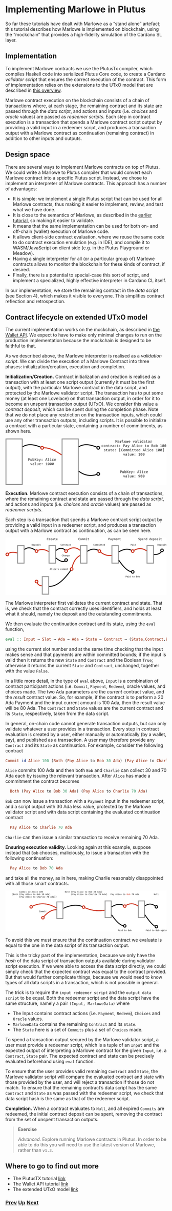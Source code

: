 # Implementing Marlowe in Plutus

So far these tutorials have dealt with Marlowe as a “stand alone” artefact; this tutorial describes how Marlowe is implemented on blockchain, using the “mockchain” that provides a high-fidelity simulation of the Cardano SL layer.

## Implementation

To implement Marlowe contracts we use the PlutusTx compiler, which compiles Haskell code into serialized Plutus Core code, to create a Cardano _validator script_ that ensures the correct execution of the contract. This form of implementation relies on the extensions to the UTxO model that are described in [this overview](https://github.com/input-output-hk/plutus/blob/master/docs/extended-utxo/README.md).

Marlowe contract execution on the blockchain consists of a chain of transactions where, at each stage, the remaining contract and its state are passed through the _data script_, and actions and inputs (i.e. _choices_ and _oracle_ values) are passed as _redeemer scripts_. Each step in contract execution is a transaction that spends a Marlowe contract script output by providing a valid input in a redeemer script, and produces a transaction output with a Marlowe contract as continuation (remaining contract) in addition to other inputs and outputs.

## Design space

There are several ways to implement Marlowe contracts on top of Plutus. We could write a Marlowe to Plutus compiler that would convert each Marlowe contract into a specific Plutus script. Instead, we chose to implement an interpreter of Marlowe contracts. This approach has a number of advantages:

- It is simple: we implement a single Plutus script that can be used for all Marlowe contracts, thus making it easier to implement, review, and test what we have done.
- It is close to the semantics of Marlowe, as described in the [earlier tutorial](./marlowe-semantics.md), so making it easier to validate.
- It means that the same implementation can be used for both on- and off-chain (wallet) execution of Marlowe code.
- It allows client-side contract evaluation, where we reuse the same code to do contract execution emulation (e.g. in IDE), and compile it to WASM/JavaScript on client side (e.g. in the Plutus Playground or Meadow).
- Having a single interpreter for all (or a particular group of) Marlowe contracts allows to monitor the blockchain for these kinds of contract, if desired.
- Finally, there is a potential to special-case this sort of script, and implement a specialized, highly effective interpreter in Cardano CL itself.

In our implementation, we store the remaining contract in the _data script_ (see Section 4), which makes it visible to everyone. This simplifies contract reflection and retrospection.

## Contract lifecycle on extended UTxO model

The current implementation works on the mockchain, as described in [the Wallet API](https://github.com/input-output-hk/plutus/blob/master/plutus-tutorial/tutorial/Tutorial/02-wallet-api.md). We expect to have to make only minimal changes to run on the production implementation because the mockchain is designed to be faithful to that.

As we described above, the Marlowe interpreter is realised as a _validation script_. 
We can divide the execution of a Marlowe Contract into three phases: initialization/creation, execution and completion.

__Initialization/Creation.__ Contract initialization and creation is realised as a transaction with at least one script output (currently it must be the first output), with the particular Marlowe contract in the data script, and protected by the Marlowe validator script. The transaction has to put some money (at least one Lovelace) on that transaction output, in order for it to become an unspent transaction output (UTxO). We consider this value a _contract deposit_, which can be spent during the completion phase. Note that we do not place any restriction on the transaction inputs, which could use any other transaction outputs, including scripts. It is possible to initialize a contract with a particular state, containing a number of commitments, as shown here.

![initialisation](./pix/marlowe-001-crop.png)

__Execution.__ Marlowe contract execution consists of a chain of transactions, where the remaining contract and state are passed through the _data script_, and actions and inputs (i.e. _choices_ and _oracle_ values) are passed as _redeemer scripts_.

Each step is a transaction that spends a Marlowe contract script output by providing a valid input in a redeemer script, and produces a transaction output with a Marlowe contract as continuation, as can be seen here.

![transaction sequence](./pix/marlowe-002-crop.png)

The Marlowe interpreter first validates the current contract and state. That is, we check that the contract correctly uses identifiers, and holds at least what it should, namely the deposit and the outstanding commitments.

We then evaluate the continuation contract and its state, using the `eval` function, 
```haskell
eval :: Input → Slot → Ada → Ada → State → Contract → (State,Contract,Bool)
```
using the current slot number and at the same time checking that the input makes sense and that payments are within committed bounds; if the input is valid then it returns the new `State` and `Contract` and the Boolean `True`; otherwise it returns the current `State` and `Contract`, unchanged, together with the value `False`.

In a little more detail, in the type of `eval` above, `Input` is a combination of contract participant actions (i.e. `Commit`, `Payment`, `Redeem`), oracle values, and choices made. The two Ada parameters are the _current_ contract value, and the _result_ contract value. So, for example, if the contract is to perform a 20 Ada Payment and the input current amount is 100 Ada, then the result value will be 80 Ada. The `Contract` and `State` values are the current contract and its `State`, respectively, taken from the data script.

In general, on-chain code cannot generate transaction outputs, but can only validate whatever a user provides in a transaction. Every step in contract evaluation is created by a user, either manually or automatically (by a wallet, say), and published as a transaction. A user may therefore provide any `Contract` and its `State` as continuation. For example, consider the following contract
```haskell
Commit id Alice 100 (Both (Pay Alice to Bob 30 Ada) (Pay Alice to Charlie 70 Ada))
```
`Alice` commits 100 Ada and then both `Bob` and `Charlie` can collect 30 and 70 Ada each by issuing the relevant transaction. After `Alice` has made a commitment the contract becomes
```haskell
  Both (Pay Alice to Bob 30 Ada) (Pay Alice to Charlie 70 Ada)
```  
`Bob` can now issue a transaction with a `Payment` input in the redeemer script, and a script output with 30 Ada less value, protected by the Marlowe validator script and with data script containing the evaluated continuation contract
```haskell
  Pay Alice to Charlie 70 Ada
```  
`Charlie` can then issue a similar transaction to receive remaining 70 Ada.

__Ensuring execution validity.__ Looking again at this example, suppose instead that `Bob` chooses, maliciously, to issue a transaction with the following continuation:
```haskell
  Pay Alice to Bob 70 Ada
```  
and take all the money, as in here, making Charlie reasonably disappointed with all those smart contracts. 

![malicious sequence](./pix/marlowe-003-crop.png)

To avoid this we must ensure that the continuation contract we evaluate is equal to the one in the data script of its transaction output.

This is the tricky part of the implementation, because we only have the _hash_ of the data script of transaction outputs available during validator script execution. If we were able to access the data script directly, we could simply check that the expected contract was equal to the contract provided. But that would further complicate things, because we would need to know types of all data scripts in a transaction, which is not possible in general.

The trick is to require the `input redeemer script` and the `output data script` to be equal. Both the redeemer script and the data script have the same structure, namely a pair `(Input, MarloweData)` where

 - The Input contains contract actions (i.e. `Payment`, `Redeem`), `Choices` and `Oracle` values.
 - `MarloweData` contains the remaining `Contract` and its `State`.
 - The `State` here is a set of `Commits` plus a set of `Choices` made.

To spend a transaction output secured by the Marlowe validator script, a user must provide a redeemer script, which is a tuple of an `Input` and the expected output of interpreting a Marlowe contract for the given `Input`, i.e. a `Contract`, `State` pair. The expected contract and state can be precisely evaluated beforehand using `eval` function.

To ensure that the user provides valid remaining `Contract` and `State`, the Marlowe validator script will compare the evaluated contract and state with those provided by the user, and will reject a transaction if those do not match.
To ensure that the remaining contract’s data script has the same `Contract` and `State` as was passed with the redeemer script, we check that data script hash is the same as that of the redeemer script.

__Completion.__ When a contract evaluates to `Null`, and all expired `Commits` are redeemed, the initial contract deposit can be spent, removing the contract from the set of unspent transaction outputs.



>
> __Exercise__
>  
> _Advanced._  Explore running Marlowe contracts in Plutus. In order to be able to 
> do this you will need to use the latest version of Marlowe, rather than `v1.3`.



## Where to go to find out more 

- The PlutusTX tutorial [link](https://github.com/input-output-hk/plutus/blob/master/plutus-tutorial/tutorial/Tutorial/01-plutus-tx.md)
- The Wallet API tutorial [link](https://github.com/input-output-hk/plutus/blob/master/plutus-tutorial/tutorial/Tutorial/02-wallet-api.md)
- The extended UTxO model [link](https://github.com/input-output-hk/plutus/blob/master/docs/extended-utxo/README.md)






### [Prev](./actus-marlowe.md) [Up](./README.md) [Next]()